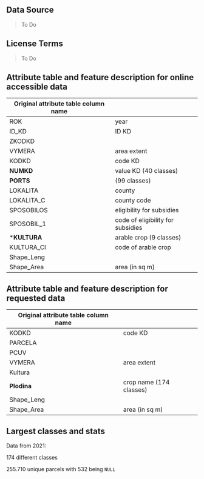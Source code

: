 ## Data Source
> To Do
## License Terms
> To Do

## Attribute table and feature description for online accessible data
| Original attribute table column name |                                       |
| ------------------------------------ |---------------------------------------|
| ROK                                  | year                                  |
| ID_KD                                | ID KD                                 |
| ZKODKD                               |                                       |
| VYMERA                               | area extent                           |
| KODKD                                | code KD                               |
| **NUMKD**                            | value KD (40 classes)                 |
| **PORTS**                            | (99 classes)                          |
| LOKALITA                             | county                                |
| LOKALITA_C                           | county code                           |
| SPOSOBILOS                           | eligibility for subsidies             |
| SPOSOBIL_1                           | code of eligibility for subsidies     |
| ***KULTURA**                         | arable crop (9 classes)               |
| KULTURA_CI                           | code of arable crop                   |
| Shape_Leng                           |                                       |
| Shape_Area                           | area (in sq m)                        |

## Attribute table and feature description for requested data
| Original attribute table column name |                                       |
| ------------------------------------ |---------------------------------------|
| KODKD                                | code KD                               |
| PARCELA                              |                                       |
| PCUV                                 |                                       |
| VYMERA                               | area extent                           |
| Kultura                              |                                       |
| **Plodina**                          | crop name (174 classes)               |
| Shape_Leng                           |                                       |
| Shape_Area                           | area (in sq m)                        |

## Largest classes and stats
Data from 2021:

174 different classes

255.710 unique parcels with 532 being `NULL` 
